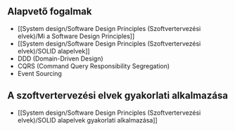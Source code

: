 ## Alapvető fogalmak

- [[System design/Software Design Principles (Szoftvertervezési elvek)/Mi a Software Design Principles]]
- [[System design/Software Design Principles (Szoftvertervezési elvek)/SOLID alapelvek]]
- DDD (Domain-Driven Design)
- CQRS (Command Query Responsibility Segregation)
- Event Sourcing

## A szoftvertervezési elvek gyakorlati alkalmazása

- [[System design/Software Design Principles (Szoftvertervezési elvek)/SOLID alapelvek gyakorlati alkalmazása]]